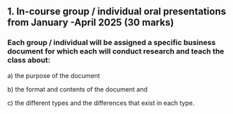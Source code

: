 ## 1.	In-course group / individual oral presentations from January -April 2025   (30 marks)
### Each group / individual will be assigned a specific business document for which each will conduct research and teach the class about:

a)	the purpose of the document

b)	the format and contents of the document and

c)	 the different types and the differences that exist in each type. 
